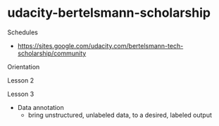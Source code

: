 # udacity-bertelsmann-scholarship

Schedules
- https://sites.google.com/udacity.com/bertelsmann-tech-scholarship/community

Orientation

Lesson 2

Lesson 3
- Data annotation 
  -  bring unstructured, unlabeled data, to a desired, labeled output
